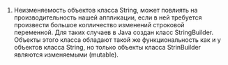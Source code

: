 1. Неизменяемость объектов класса String, может повлиять на производительность нашей аппликации, если в ней требуется произвести большое колличество изменений строковой переменной. Для таких случаев в Java создан класс StringBuilder. Объекты этого класса обладают такой же функциональность как и у объектов класса String, но только объекты класса StrinBuilder являются изменяемыми (mutable).